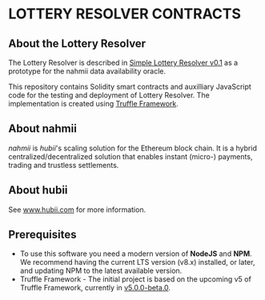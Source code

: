 # LOTTERY RESOLVER CONTRACTS

## About the Lottery Resolver

The Lottery Resolver is described in [Simple Lottery Resolver v0.1](https://docs.google.com/document/d/1o_8BCMLXMNzEJ4uovZdeYUkEmRJPktf_fi55jylJ24w/edit?usp=sharing) as a prototype for the nahmii data availability oracle.

This repository contains Solidity smart contracts and auxilliary JavaScript code for the testing and deployment of Lottery Resolver. The implementation is created using [Truffle Framework](https://truffleframework.com/).

## About nahmii

_nahmii_ is _hubii_'s scaling solution for the Ethereum block chain. It is a
hybrid centralized/decentralized solution that enables instant
(micro-) payments, trading and trustless settlements.

## About hubii

See www.hubii.com for more information.

## Prerequisites

* To use this software you need a modern version of **NodeJS** and **NPM**.
  We recommend having the current LTS version (v8.x) installed, or
  later, and updating NPM to the latest available version.
* Truffle Framework - The initial project is based on the upcoming v5 of Truffle Framework, currently in [v5.0.0-beta.0](https://github.com/trufflesuite/truffle/releases/tag/v5.0.0-beta.0).
